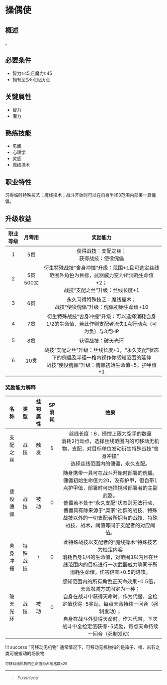 # 操偶使

## 概述

。

## 必要条件

* 智力≥45,且魔力≥45
* 拥有至少5点经历点

## 关键属性

* 智力
* 魔力

## 熟练技能

* 见闻
* 心理学
* 灵感
* 魔线操术

## 职业特性

习得临时特殊技艺：魔线操术；战斗开始时可以在自身半径3范围内部署一具傀儡。

## 升级收益

职业等级|月零用|奖励能力
:--:|:--:|:--:
1|5贯|获得战技：支配之丝；<br>获得战技：使役傀儡
2|5贯500文|衍生特殊战技“舍身冲撞”升级：范围+1且可选定丝线范围外角色为目标，武器威力变为所消耗生命值+2；<br>战技“支配之丝”升级：丝线长度+1
3|6贯|永久习得特殊技艺：魔线操术；<br>战技“使役傀儡”升级：傀儡初始生命值+10
4|7贯|衍生特殊战技“舍身冲撞”升级：可以选择消耗自身1/2的生命值，若此作则支配者流失1点行动点（可为负）与3点HP
5|8贯|获得战技：破天光环
6|10贯|战技“支配之丝”升级：丝线长度+1，“永久支配”状态下的傀儡及半径一格内视作你感知范围的延伸<br>战技“使役傀儡”升级：傀儡初始生命值+5，护甲值+1

### 奖励能力解释

名称|类型|挂钩属性|SP消耗|效果
:--:|:--:|:--:|:--:|:--:
支配之丝|战技|触发|5|丝线长度：6，操控上限为空手的数量<br>消耗2行动点，选择丝线范围内的可移动无机物，支配，对目标单位发动衍生特殊战技“舍身冲撞”<br>选择丝线范围内的傀儡，永久支配。
使役傀儡|战技|被动|0|随身携带一具可在战斗开始时部署的傀儡，傀儡初始生命值为20，没有护甲，但自带1点护甲值，部署时可选择携带部署者的主副武器。<br>傀儡若不处于“永久支配”状态则无法行动，傀儡具有除来源于“糜家”社群的战技、特殊战技以外的一切支配者所拥有的战技、特殊战技、战术，阈值等同于支配者的对应阈值。
舍身冲撞|特殊战技|/|0|此特殊战技以支配者的“魔线操术”特殊技艺为检定内容<br>消耗自身1/4的生命值，对范围3以内且在丝线范围内的目标进行一次武器威力等同于所消耗生命值，伤害倍率+0.5的进攻。
破天光环|战技|被动|0|感知范围内的所有角色正天命效果-0.5倍，天命增减方式固定为一种；<br>自身在战斗中获得天命时，作为代替，全检定值获得-5奖励，每点天命持续一回合（强制发动）；<br>自身在战斗外获得天命时，作为代替，下次战斗中全检定值获得-5奖励，每点天命持续一回合（强制发动）

!!! success "可移动无机物"
    通常情况下，可移动无机物指的是箱子、桶、岩石之类可被搬动的场景物

    可移动无机物的生命值为占地格数×20

---

> *PixelHead*